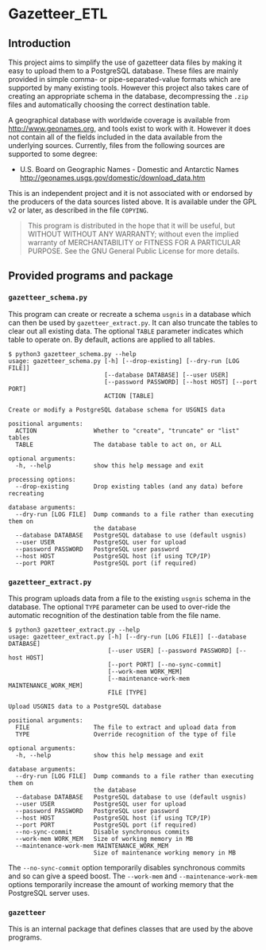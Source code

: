 # Gazetteer_ETL

## Introduction

This project aims to simplify the use of gazetteer data files  by
making it easy to upload them to a PostgreSQL database. These files are mainly
provided in simple comma- or pipe-separated-value formats which are supported
by many existing tools. However this project also takes care of creating an
appropriate schema in the database, decompressing the `.zip` files and
automatically choosing the correct destination table.

A geographical database with worldwide coverage is available from
<http://www.geonames.org>, and tools exist to work with it. However it does
not contain all of the fields included in the data available from the
underlying sources. Currently, files from the following sources are supported
to some degree:

- U.S. Board on Geographic Names - Domestic and Antarctic Names
<http://geonames.usgs.gov/domestic/download_data.htm>

This is an independent project and it is not associated with or endorsed by
the producers of the data sources listed above. It is available under the GPL
v2 or later, as described in the file `COPYING`.

> This program is distributed in the hope that it will be useful, but
> WITHOUT WITHOUT ANY WARRANTY; without even the implied warranty of
> MERCHANTABILITY or FITNESS FOR A PARTICULAR PURPOSE. See the GNU General
> Public License for more details.

## Provided programs and package

### `gazetteer_schema.py`

This program can create or recreate a schema `usgnis` in a database which can
then be used by `gazetteer_extract.py`. It can also truncate the tables to clear
out all existing data. The optional `TABLE` parameter indicates which table
to operate on. By default, actions are applied to all tables.

    $ python3 gazetteer_schema.py --help
    usage: gazetteer_schema.py [-h] [--drop-existing] [--dry-run [LOG FILE]]
                               [--database DATABASE] [--user USER]
                               [--password PASSWORD] [--host HOST] [--port PORT]
                               ACTION [TABLE]

    Create or modify a PostgreSQL database schema for USGNIS data

    positional arguments:
      ACTION                Whether to "create", "truncate" or "list" tables
      TABLE                 The database table to act on, or ALL

    optional arguments:
      -h, --help            show this help message and exit

    processing options:
      --drop-existing       Drop existing tables (and any data) before recreating

    database arguments:
      --dry-run [LOG FILE]  Dump commands to a file rather than executing them on
                            the database
      --database DATABASE   PostgreSQL database to use (default usgnis)
      --user USER           PostgreSQL user for upload
      --password PASSWORD   PostgreSQL user password
      --host HOST           PostgreSQL host (if using TCP/IP)
      --port PORT           PostgreSQL port (if required)

### `gazetteer_extract.py`

This program uploads data from a file to the existing `usgnis` schema in the
database. The optional `TYPE` parameter can be used to over-ride the automatic
recognition of the destination table from the file name.

    $ python3 gazetteer_extract.py --help
    usage: gazetteer_extract.py [-h] [--dry-run [LOG FILE]] [--database DATABASE]
                                [--user USER] [--password PASSWORD] [--host HOST]
                                [--port PORT] [--no-sync-commit]
                                [--work-mem WORK_MEM]
                                [--maintenance-work-mem MAINTENANCE_WORK_MEM]
                                FILE [TYPE]

    Upload USGNIS data to a PostgreSQL database

    positional arguments:
      FILE                  The file to extract and upload data from
      TYPE                  Override recognition of the type of file

    optional arguments:
      -h, --help            show this help message and exit

    database arguments:
      --dry-run [LOG FILE]  Dump commands to a file rather than executing them on
                            the database
      --database DATABASE   PostgreSQL database to use (default usgnis)
      --user USER           PostgreSQL user for upload
      --password PASSWORD   PostgreSQL user password
      --host HOST           PostgreSQL host (if using TCP/IP)
      --port PORT           PostgreSQL port (if required)
      --no-sync-commit      Disable synchronous commits
      --work-mem WORK_MEM   Size of working memory in MB
      --maintenance-work-mem MAINTENANCE_WORK_MEM
                            Size of maintenance working memory in MB

The `--no-sync-commit` option temporarily disables synchronous
commits and so can give a speed boost. The `--work-mem` and
`--maintenance-work-mem` options temporarily increase the amount of working
memory that the PostgreSQL server uses.

### `gazetteer`

This is an internal package that defines classes that are used by the above
programs.
